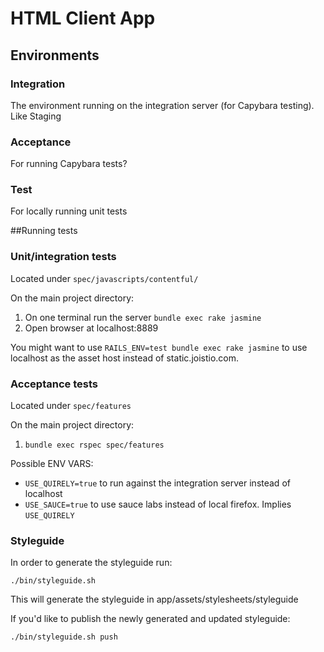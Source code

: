 # HTML Client App

## Environments

### Integration
The environment running on the integration server (for Capybara testing). Like Staging

### Acceptance
For running Capybara tests?

### Test
For locally running unit tests

##Running tests

### Unit/integration tests

Located under `spec/javascripts/contentful/`

On the main project directory:

1. On one terminal run the server `bundle exec rake jasmine`
2. Open browser at localhost:8889

You might want to use `RAILS_ENV=test bundle exec rake jasmine` to use
localhost as the asset host instead of static.joistio.com.

### Acceptance tests

Located under `spec/features`

On the main project directory:

1. `bundle exec rspec spec/features`

Possible ENV VARS:

- `USE_QUIRELY=true` to run against the integration server
  instead of localhost
- `USE_SAUCE=true` to use sauce labs instead of local firefox.
  Implies `USE_QUIRELY`

### Styleguide

In order to generate the styleguide run:
```
./bin/styleguide.sh
```

This will generate the styleguide in app/assets/stylesheets/styleguide

If you'd like to publish the newly generated and updated styleguide:
```
./bin/styleguide.sh push
```
